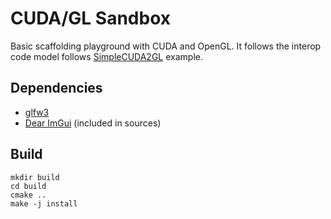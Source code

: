 # CUDA/GL Sandbox

Basic scaffolding playground with CUDA and OpenGL. It follows the interop code
model follows [SimpleCUDA2GL](https://github.com/Forceflow/cuda2GLcore) example.

## Dependencies

* [glfw3](https://www.glfw.org/docs/3.3)
* [Dear ImGui](https://github.com/ocornut/imgui) (included in sources)

## Build

```
mkdir build
cd build
cmake ..
make -j install
```

